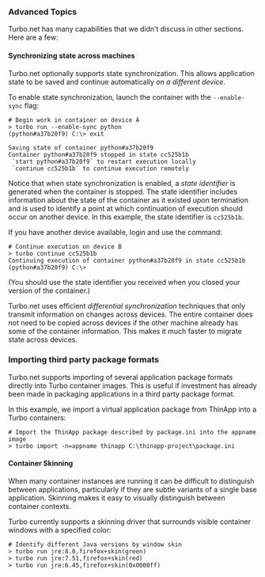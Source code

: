 ### Advanced Topics

Turbo.net has many capabilities that we didn’t discuss in other sections. Here are a few:

#### Synchronizing state across machines

Turbo.net optionally supports state synchronization. This allows application state to be saved and continue automatically *on a different device*.

To enable state synchronization, launch the container with the `--enable-sync` flag:

```
# Begin work in container on device A
> turbo run --enable-sync python
(python#a37b20f9) C:\> exit

Saving state of container python#a37b20f9
Container python#a37b20f9 stopped in state cc525b1b
 `start python#a37b20f9` to restart execution locally
 `continue cc525b1b` to continue execution remotely
```

Notice that when state synchronization is enabled, a *state identifier* is generated when the container is stopped. The state identifier includes information about the state of the container as it existed upon termination and is used to identify a point at which continuation of execution should occur on another device. In this example, the state identifier is `cc525b1b`.

If you have another device available, login and use the command:

```
# Continue execution on device B
> turbo continue cc525b1b
Continuing execution of container python#a37b20f9 in state cc525b1b
(python#a37b20f9) C:\>
```

(You should use the state identifier you received when you closed your version of the container.)

Turbo.net uses efficient *differential synchronization* techniques that only transmit information on changes across devices. The entire container does not need to be copied across devices if the other machine already has some of the container information. This makes it much faster to migrate state across devices.

### Importing third party package formats

Turbo.net supports importing of several application package formats directly into Turbo container images. This is useful if investment has already been made in packaging applications in a third party package format.

In this example, we import a virtual application package from ThinApp into a Turbo containers:

```
# Import the ThinApp package described by package.ini into the appname image
> turbo import -n=appname thinapp C:\thinapp-project\package.ini
```

#### Container Skinning

When many container instances are running it can be difficult to distinguish between applications, particularly if they are subtle variants of a single base application. Skinning makes it easy to visually distinguish between container contexts.

Turbo currently supports a skinning driver that surrounds visible container windows with a specified color:

```
# Identify different Java versions by window skin
> turbo run jre:8.0,firefox+skin(green)
> turbo run jre:7.51,firefox+skin(red)
> turbo run jre:6.45,firefox+skin(0x0000ff)
```